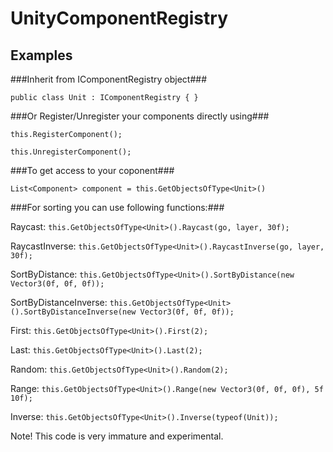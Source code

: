 # UnityComponentRegistry #
## Examples ##

###Inherit from IComponentRegistry object###

`public class Unit : IComponentRegistry
{
}`

###Or Register/Unregister your components directly using###

`this.RegisterComponent();`

`this.UnregisterComponent();`

###To get access to your coponent###

`List<Component> component = this.GetObjectsOfType<Unit>()`

###For sorting you can use following functions:###

Raycast: 
`this.GetObjectsOfType<Unit>().Raycast(go, layer, 30f);`

RaycastInverse: 
`this.GetObjectsOfType<Unit>().RaycastInverse(go, layer, 30f);`

SortByDistance: 
`this.GetObjectsOfType<Unit>().SortByDistance(new Vector3(0f, 0f, 0f));`

SortByDistanceInverse: 
`this.GetObjectsOfType<Unit>().SortByDistanceInverse(new Vector3(0f, 0f, 0f));`

First: 
`this.GetObjectsOfType<Unit>().First(2);`

Last: 
`this.GetObjectsOfType<Unit>().Last(2);`

Random: 
`this.GetObjectsOfType<Unit>().Random(2);`

Range: 
`this.GetObjectsOfType<Unit>().Range(new Vector3(0f, 0f, 0f), 5f 10f);`

Inverse: 
`this.GetObjectsOfType<Unit>().Inverse(typeof(Unit));`

Note!
This code is very immature and experimental.
